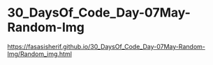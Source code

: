 # 30_DaysOf_Code_Day-07May-Random-Img
https://fasasisherif.github.io/30_DaysOf_Code_Day-07May-Random-Img/Random_img.html
